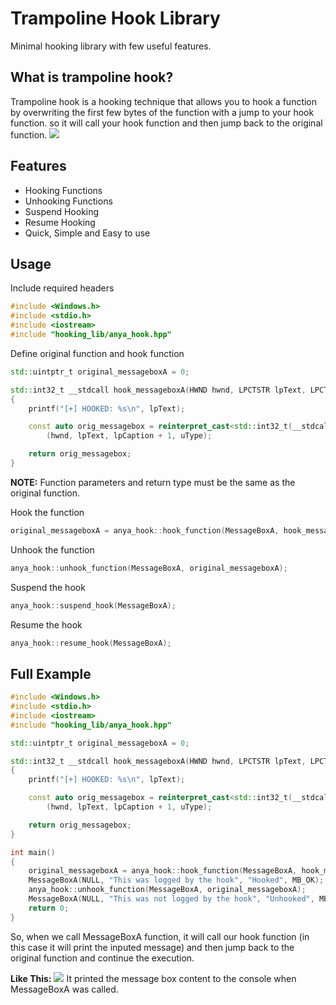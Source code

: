 # Trampoline Hook Library
Minimal hooking library with few useful features.

## What is trampoline hook?
Trampoline hook is a hooking technique that allows you to hook a function by overwriting the first few bytes of the function with a jump to your hook function. so it will call your hook function and then jump back to the original function.
<img src="http://jbremer.org/wp-posts/ah-trampoline.png">

## Features
- Hooking Functions 
- Unhooking Functions
- Suspend Hooking
- Resume Hooking
- Quick, Simple and Easy to use


## Usage
Include required headers
```cpp
#include <Windows.h>
#include <stdio.h>
#include <iostream>
#include "hooking_lib/anya_hook.hpp"
```

Define original function and hook function
```cpp
std::uintptr_t original_messageboxA = 0;

std::int32_t __stdcall hook_messageboxA(HWND hwnd, LPCTSTR lpText, LPCTSTR lpCaption, UINT uType)
{
    printf("[+] HOOKED: %s\n", lpText);

    const auto orig_messagebox = reinterpret_cast<std::int32_t(__stdcall*)(HWND, LPCTSTR, LPCTSTR, UINT)>(original_messageboxA)
        (hwnd, lpText, lpCaption + 1, uType);

    return orig_messagebox;
}
```
**NOTE:** Function parameters and return type must be the same as the original function.

Hook the function
```cpp
original_messageboxA = anya_hook::hook_function(MessageBoxA, hook_messageboxA);
```

Unhook the function
```cpp
anya_hook::unhook_function(MessageBoxA, original_messageboxA);
```

Suspend the hook
```cpp
anya_hook::suspend_hook(MessageBoxA);
```

Resume the hook
```cpp
anya_hook::resume_hook(MessageBoxA);
```

## Full Example
```cpp
#include <Windows.h>
#include <stdio.h>
#include <iostream>
#include "hooking_lib/anya_hook.hpp"

std::uintptr_t original_messageboxA = 0;

std::int32_t __stdcall hook_messageboxA(HWND hwnd, LPCTSTR lpText, LPCTSTR lpCaption, UINT uType)
{
    printf("[+] HOOKED: %s\n", lpText);

    const auto orig_messagebox = reinterpret_cast<std::int32_t(__stdcall*)(HWND, LPCTSTR, LPCTSTR, UINT)>(original_messageboxA)
        (hwnd, lpText, lpCaption + 1, uType);

    return orig_messagebox;
}

int main()
{
	original_messageboxA = anya_hook::hook_function(MessageBoxA, hook_messageboxA);
	MessageBoxA(NULL, "This was logged by the hook", "Hooked", MB_OK);
	anya_hook::unhook_function(MessageBoxA, original_messageboxA);
	MessageBoxA(NULL, "This was not logged by the hook", "Unhooked", MB_OK);
	return 0;
}
```
So, when we call MessageBoxA function, it will call our hook function (in this case it will print the inputed message) and then jump back to the original function and continue the execution.<br>

**Like This:**
<img src="https://media.discordapp.net/attachments/990376903129038869/1023236458619863111/unknown.png">
It printed the message box content to the console when MessageBoxA was called.
